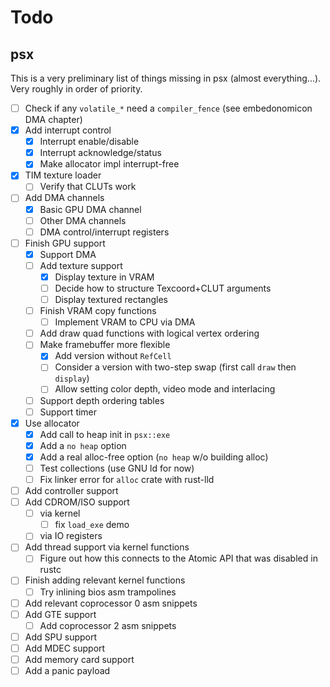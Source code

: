 # Todo

## psx

This is a very preliminary list of things missing in psx (almost
everything...). Very roughly in order of priority.

- [ ] Check if any `volatile_*` need a `compiler_fence` (see embedonomicon DMA chapter)
- [x] Add interrupt control
    - [x] Interrupt enable/disable
    - [x] Interrupt acknowledge/status
    - [x] Make allocator impl interrupt-free
- [x] TIM texture loader
    - [ ] Verify that CLUTs work
- [ ] Add DMA channels
    - [x] Basic GPU DMA channel
    - [ ] Other DMA channels
    - [ ] DMA control/interrupt registers
- [ ] Finish GPU support
  - [x] Support DMA
  - [ ] Add texture support
    - [x] Display texture in VRAM
    - [ ] Decide how to structure Texcoord+CLUT arguments
    - [ ] Display textured rectangles
  - [ ] Finish VRAM copy functions
    - [ ] Implement VRAM to CPU via DMA
  - [ ] Add draw quad functions with logical vertex ordering
  - [ ] Make framebuffer more flexible
    - [x] Add version without `RefCell`
    - [ ] Consider a version with two-step swap (first call `draw` then `display`)
    - [ ] Allow setting color depth, video mode and interlacing
  - [ ] Support depth ordering tables
  - [ ] Support timer
- [x] Use allocator
    - [x] Add call to heap init in `psx::exe`
    - [x] Add a `no heap` option
    - [x] Add a real alloc-free option (`no heap` w/o building alloc)
    - [ ] Test collections (use GNU ld for now)
    - [ ] Fix linker error for `alloc` crate with rust-lld
- [ ] Add controller support
- [ ] Add CDROM/ISO support
    - [ ] via kernel
        - [ ] fix `load_exe` demo
    - [ ] via IO registers
- [ ] Add thread support via kernel functions
    - [ ] Figure out how this connects to the Atomic API that was disabled in rustc
- [ ] Finish adding relevant kernel functions
    - [ ] Try inlining bios asm trampolines
- [ ] Add relevant coprocessor 0 asm snippets
- [ ] Add GTE support
    - [ ] Add coprocessor 2 asm snippets
- [ ] Add SPU support
- [ ] Add MDEC support
- [ ] Add memory card support
- [ ] Add a panic payload
